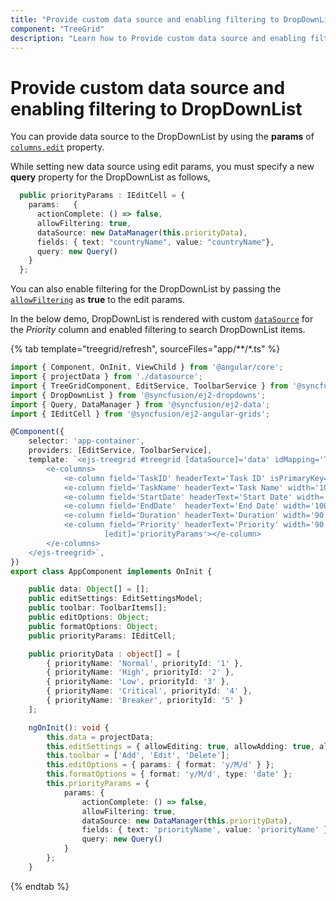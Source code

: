 ```yaml
---
title: "Provide custom data source and enabling filtering to DropDownList"
component: "TreeGrid"
description: "Learn how to Provide custom data source and enabling filtering to DropDownList."
---
```


# Provide custom data source and enabling filtering to DropDownList

You can provide data source to the DropDownList by using the **params** of [`columns.edit`](../api/treegrid/column/#edit) property.

While setting new data source using edit params, you must specify a new **query** property for the DropDownList as follows,

```typescript
  public priorityParams : IEditCell = {
    params:   {
      actionComplete: () => false,
      allowFiltering: true,
      dataSource: new DataManager(this.priorityData),
      fields: { text: "countryName", value: "countryName"},
      query: new Query()
    }
  };
```

You can also enable filtering for the DropDownList by passing the [`allowFiltering`](../../api/drop-down-list/#allowfiltering) as **true** to the edit params.

In the below demo, DropDownList is rendered with custom [`dataSource`](../../api/drop-down-list/#datasource) for the *Priority* column and enabled filtering to search DropDownList items.

{% tab template="treegrid/refresh", sourceFiles="app/**/*.ts" %}

```typescript
import { Component, OnInit, ViewChild } from '@angular/core';
import { projectData } from './datasource';
import { TreeGridComponent, EditService, ToolbarService } from '@syncfusion/ej2-angular-treegrid';
import { DropDownList } from '@syncfusion/ej2-dropdowns';
import { Query, DataManager } from '@syncfusion/ej2-data';
import { IEditCell } from '@syncfusion/ej2-angular-grids';

@Component({
    selector: 'app-container',
    providers: [EditService, ToolbarService],
    template: `<ejs-treegrid #treegrid [dataSource]='data' idMapping='TaskID' parentIdMapping='parentID' [treeColumnIndex]='1' [height]='265' [editSettings]='editSettings' (queryCellInfo)='tooltip($event)' >
        <e-columns>
            <e-column field='TaskID' headerText='Task ID' isPrimaryKey='true'  width='70' textAlign='Right'></e-column>
            <e-column field='TaskName' headerText='Task Name' width='100' ></e-column>
            <e-column field='StartDate' headerText='Start Date' width='100' [format]='formatOptions' editType= 'datepickeredit' textAlign='Right'></e-column>
            <e-column field='EndDate'  headerText='End Date' width='100' [format]='formatOptions' editType= 'datepickeredit' textAlign='Right'></e-column>
            <e-column field='Duration' headerText='Duration' width='90' textAlign='Right'></e-column>
            <e-column field='Priority' headerText='Priority' width='90' editType= 'dropdownedit'
                     [edit]='priorityParams'></e-column>
        </e-columns>
    </ejs-treegrid>`,
})
export class AppComponent implements OnInit {

    public data: Object[] = [];
    public editSettings: EditSettingsModel;
    public toolbar: ToolbarItems[];
    public editOptions: Object;
    public formatOptions: Object;
    public priorityParams: IEditCell;

    public priorityData : object[] = [
        { priorityName: 'Normal', priorityId: '1' },
        { priorityName: 'High', priorityId: '2' },
        { priorityName: 'Low', priorityId: '3' },
        { priorityName: 'Critical', priorityId: '4' },
        { priorityName: 'Breaker', priorityId: '5' }
    ];

    ngOnInit(): void {
        this.data = projectData;
        this.editSettings = { allowEditing: true, allowAdding: true, allowDeleting: true, mode: 'Row' };
        this.toolbar = ['Add', 'Edit', 'Delete'];
        this.editOptions = { params: { format: 'y/M/d' } };
        this.formatOptions = { format: 'y/M/d', type: 'date' };
        this.priorityParams = {
            params: {
                actionComplete: () => false,
                allowFiltering: true,
                dataSource: new DataManager(this.priorityData),
                fields: { text: 'priorityName', value: 'priorityName' },
                query: new Query()
            }
        };
    }

```

{% endtab %}